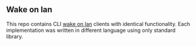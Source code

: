 ## Wake on lan

This repo contains CLI [wake on lan](https://en.wikipedia.org/wiki/Wake-on-LAN) clients
with identical functionality. Each implementation was written in different
language using only standard library.
